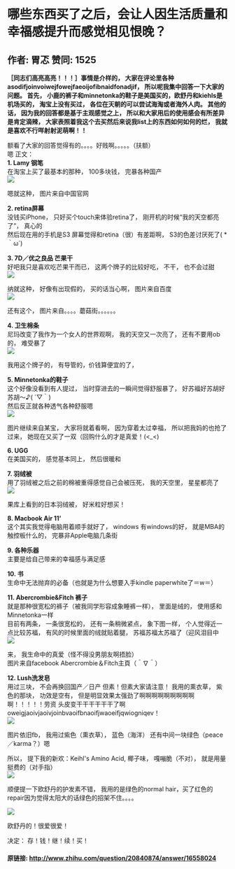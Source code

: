 # 哪些东西买了之后，会让人因生活质量和幸福感提升而感觉相见恨晚？
## 作者: 胃忑  赞同: 1525
**［同志们高亮高亮！！！］事情是介样的， 大家在评论里各种asodifjoinvoiwejfowejfaeoijofibnaidfonadjif， 所以呢我集中回答一下大家的问题。 首先， 小鹿的裤子和minnetonka的鞋子是美国买的，欧舒丹和kiehls是机场买的， 淘宝上没有买过， 各位在天朝的可以尝试海淘或者海外人肉。 其他的话， 因为我的回答都是基于主观感觉之上， 所以和大家用后的使用感会有所差异是肯定滴辣， 大家表照着我这个去买然后来说我list上的东西如何如何的烂， 我就是喜欢不行咩射射泥萌啊！！**   
  
  
额看了大家的回答觉得有的。。。。好贱啊。。。。。（扶额）  
嗯 正文：  
**1\. Lamy 钢笔**   
在淘宝上买了最基本的那种， 100多块钱， 完暴各种国产  
![](http://pic3.zhimg.com/f7e576fc6b7030643cf2208a85f4b905_b.jpg)

 嗯就这种，
图片来自中国官网  
  
**2\. retina屏幕**   
没钱买iPhone， 只好买个touch来体验retina了， 刚开机的时候“我的天空都亮了”， 真心的  
然后现在用的手机是S3 屏幕觉得和retina（很）有差距啊， S3的色差讨厌死了( *｀ω´)  
  
**3\. 7D／优之良品 芒果干**   
好吧我只是喜欢吃芒果干而已， 这两个牌子的比较好吃， 不干， 也不会过甜  
![](http://pic2.zhimg.com/ba4e5893d707071dda1312e0c4f615fe_b.jpg)

 纳就这种，
好像有出现假的， 买的话当心啊， 图片来自百度  
![](http://pic4.zhimg.com/a0b8a470527c42934c83577dd2b20d21_b.jpg)

 还有这个，
图片来自。。。。蘑菇街。。。。。。  
  
  
**4\. 卫生棉条**   
尼玛改变了我作为一个女人的世界观啊， 我的天空又一次亮了， 还有不要用ob的， 难受暴了  
![](http://pic3.zhimg.com/f69dd087a7b8d3c597b15c3efbe08e7c_b.jpg)

 我用这个牌子的，
有导管的，价钱算便宜的了，  
  
**5\. Minnetonka的鞋子**   
这个好像没看到有人提过， 当时穿进去的一瞬间觉得舒服暴了， 好苏福好苏胡好苏胡～♪( ´▽｀)  
然后反正就各种透气各种舒服嗯  
![](http://pic4.zhimg.com/5f9fd0e111070af5c210cb477232bd7f_b.jpg)

 图片继续来自某宝，
大家将就着看啊， 因为穿着太过幸福， 所以把我妈的也抢了过来， 她现在又买了一双（回购什么的才是真爱！(<_<)  
  
  
**6\. UGG**   
在美国买的， 感觉基本同上， 然后很暖和  
  
**7\. 羽绒被**   
用了羽绒被之后之前的棉被重得感觉自己会被压死， 我的天空里， 星星都亮了  
![](http://pic1.zhimg.com/9d1bb434f78dad8173f5b4ccb5998ece_b.jpg)

 果库上看到的日本羽绒被，
好米粒好想买！  
  
**8\. Macbook Air 11’**   
这个其实我觉得电脑用着顺手就好了， windows 有windows的好， 就是MBA的触控板什么的， 完暴非Apple电脑几条街  
  
**9\. 各种乐器**   
主要是给自己带来的幸福感与满足感  
  
**10\. 书**   
生命中无法抛弃的必备（也就是为什么想要入手kindle paperwhite了＝w＝）  
  
**11\. Abercrombie&Fitch 裤子**   
就是那种很宽松的裤子（被我同学形容成象睡裤一样）， 里面是绒的， 使用感和Minnetonka一样  
目前有两条， 一条很宽松的， 还有一条稍微紧点， 象下图一样， 个人觉得近一点比较苏福， 有风的时候里面的绒就贴着腿， 苏福苏福太苏福了（迎风泪目中  
![](http://pic4.zhimg.com/f3e77fe669b9e51339244eb100ea0f0b_b.jpg)

 来，
我生命中的真爱（怪不得没男朋友啊捂脸）  
图片来自facebook Abercrombie＆Fitch主頁（＾∇＾）  
  
  
  
**12\. Lush洗发皂**   
用过三块， 不会再换回国产／日产 但素！但素大家请注意！ 我用的熏衣草， 紫色的那块， 功效是空有， 但是明显效果太强劲了啊啊啊啊啊啊啊啊啊啊！！！！！劳资
头皮变干干干干干干了啊oweigjaoivjaoivjoinbvaoifbnaoifjwaoeifjqwiogniqev！  
![](http://pic2.zhimg.com/fe6277bfe1a80b9aa3dc2c2b34663d28_b.jpg)

 图片依旧fb，
我用过紫色（熏衣草）， 蓝色（海洋） 还有中间一块绿色（peace／karma？）嗯  
  
所以， 提下我的新欢：Keihl's Amino Acid, 椰子味， 嘎嘣脆（不对）， 就是用量挺费的（对手指）  
![](http://pic4.zhimg.com/5bfcf4fa4140ecf284d650e65e7e234a_b.jpg)


顺便提一下欧舒丹的护发素不错， 我用的是绿色的normal hair，买了红色的repair因为觉得太阳大的话绿色的招架不住。。。。  
  
![](http://pic2.zhimg.com/05eeb63b44dd7dd113040360681c2cea_b.jpg)

 欧舒丹的！很爱很爱！  
  
决定： 存！钱！继！续！买！

#### 原链接: http://www.zhihu.com/question/20840874/answer/16558024